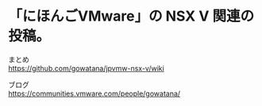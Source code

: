 # 「にほんごVMware」の NSX V 関連の投稿。

まとめ  
<https://github.com/gowatana/jpvmw-nsx-v/wiki>

ブログ  
<https://communities.vmware.com/people/gowatana/>
